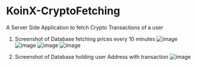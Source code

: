 # KoinX-CryptoFetching
A Server Side Application to fetch Crypto Transactions of a user
1. Screenshot of Database fetching prices every 10 minutes
![image](https://user-images.githubusercontent.com/76418867/231344366-f7281940-5711-4c84-a0bf-34e2deee0d10.png)
![image](https://user-images.githubusercontent.com/76418867/231344413-91c1df90-c0a9-429d-8305-8c474fa6cb13.png)
![image](https://user-images.githubusercontent.com/76418867/231344447-e0bdd839-fc54-41f2-ba2f-689cb46e7983.png)
![image](https://user-images.githubusercontent.com/76418867/231344479-754703c5-e498-4d79-a212-11f4478c35c4.png)

2. Screenshot of Database holding user Address with transaction
![image](https://user-images.githubusercontent.com/76418867/231294217-6da1a9e9-0bf3-4163-90c4-9a70119c0bb0.png)
